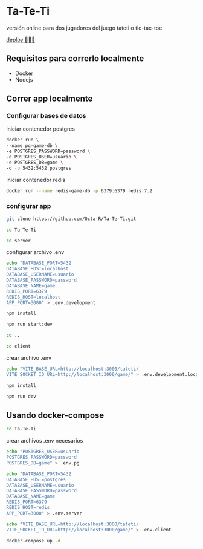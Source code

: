 # Ta-Te-Ti

versión online para dos jugadores del juego tateti o tic-tac-toe

[deploy 🚀🚀🚀](https://ta-te-ti-six-pi.vercel.app/)

## Requisitos para correrlo localmente

- Docker
- Nodejs

## Correr app localmente

### Configurar bases de datos

iniciar contenedor postgres

```bash
docker run \
--name pg-game-db \
-e POSTGRES_PASSWORD=password \
-e POSTGRES_USER=usuario \
-e POSTGRES_DB=game \
-d -p 5432:5432 postgres
```

iniciar contenedor redis

```bash
docker run --name redis-game-db -p 6379:6379 redis:7.2
```

### configurar app

```bash
git clone https://github.com/Octa-R/Ta-Te-Ti.git
```

```bash
cd Ta-Te-Ti
```

```bash
cd server
```

configurar archivo .env

```bash
echo "DATABASE_PORT=5432
DATABASE_HOST=localhost
DATABASE_USERNAME=usuario
DATABASE_PASSWORD=password
DATABASE_NAME=game
REDIS_PORT=6379
REDIS_HOST=localhost
APP_PORT=3000" > .env.development
```

```bash
npm install
```

```bash
npm run start:dev
```

```bash
cd ..
```

```bash
cd client
```

crear archivo .env

```bash
echo "VITE_BASE_URL=http://localhost:3000/tateti/
VITE_SOCKET_IO_URL=http://localhost:3000/game/" > .env.development.local
```

```bash
npm install
```

```bash
npm run dev
```

## Usando docker-compose

```bash
cd Ta-Te-Ti
```

crear archivos .env necesarios

```bash
echo "POSTGRES_USER=usuario
POSTGRES_PASSWORD=password
POSTGRES_DB=game" > .env.pg
```

```bash
echo "DATABASE_PORT=5432
DATABASE_HOST=postgres
DATABASE_USERNAME=usuario
DATABASE_PASSWORD=password
DATABASE_NAME=game
REDIS_PORT=6379
REDIS_HOST=redis
APP_PORT=3000" > .env.server
```

```bash
echo "VITE_BASE_URL=http://localhost:3000/tateti/
VITE_SOCKET_IO_URL=http://localhost:3000/game/" > .env.client
```

```bash
docker-compose up -d
```
